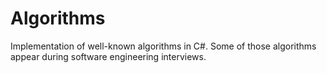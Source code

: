 # Algorithms
Implementation of well-known algorithms in C#.
Some of those algorithms appear during software engineering interviews.
